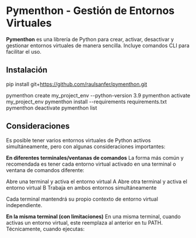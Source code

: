 # Pymenthon - Gestión de Entornos Virtuales

**Pymenthon** es una librería de Python para crear, activar, desactivar y gestionar entornos virtuales de manera sencilla. Incluye comandos CLI para facilitar el uso.

## Instalación

pip install git+https://github.com/raulsanfer/pymenthon.git

pymenthon create my_project_env --python-version 3.9
pymenthon activate my_project_env
pymenthon install --requirements requirements.txt
pymenthon deactivate
pymenthon list


## Consideraciones
Es posible tener varios entornos virtuales de Python activos simultáneamente, pero con algunas consideraciones importantes:

**En diferentes terminales/ventanas de comandos**
La forma más común y recomendada es tener cada entorno virtual activado en una terminal o ventana de comandos diferente:

Abre una terminal y activa el entorno virtual A
Abre otra terminal y activa el entorno virtual B
Trabaja en ambos entornos simultáneamente

Cada terminal mantendrá su propio contexto de entorno virtual independiente.

**En la misma terminal (con limitaciones)**
En una misma terminal, cuando activas un entorno virtual, este reemplaza al anterior en tu PATH. Técnicamente, cuando ejecutas:
